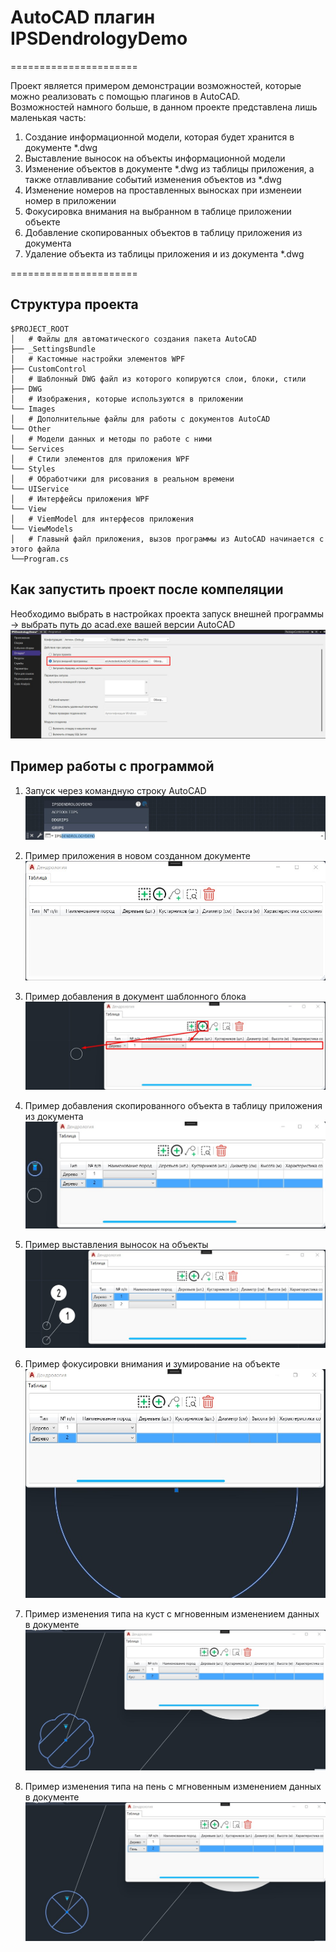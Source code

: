 # AutoCAD плагин IPSDendrologyDemo

======================

Проект является примером демонстрации возможностей, которые можно реализовать с помощью плагинов в AutoCAD.  
Возможностей намного больше, в данном проекте представлена лишь маленькая часть:  
1) Создание информационной модели, которая будет хранится в документе *.dwg  
2) Выставление выносок на объекты информационной модели  
3) Изменение объектов в документе *.dwg из таблицы приложения, а также отлавливание событий изменения объектов из *.dwg  
4) Изменение номеров на проставленных выносках при изменеии номер в приложении  
5) Фокусировка внимания на выбранном в таблице приложении объекте   
6) Добавление скопированных объектов в таблицу приложения из документа  
7) Удаление объекта из таблицы приложения и из документа *.dwg  

======================

## Структура проекта

```
$PROJECT_ROOT
│   # Файлы для автоматического создания пакета AutoCAD  
├── _SettingsBundle
│   # Кастомные настройки элементов WPF 
├── CustomControl
│   # Шаблонный DWG файл из которого копируются слои, блоки, стили
├── DWG
│   # Изображения, которые используются в приложении
└── Images
│   # Дополнительные файлы для работы с документов AutoCAD
└── Other
│   # Модели данных и методы по работе с ними
└── Services
│   # Стили элементов для приложения WPF
└── Styles
│   # Обработчики для рисования в реальном времени
└── UIService
│   # Интерфейсы приложения WPF
└── View
│   # ViemModel для интерфесов приложения
└── ViewModels
│   # Главынй файл приложения, вызов программы из AutoCAD начинается с этого файла
└──Program.cs
```

##  Как запустить проект после компеляции

Необходимо выбрать в настройках проекта запуск внешней программы -> выбрать путь до acad.exe вашей версии AutoCAD
![](https://github.com/BouRHooD/IPSDendrologyDemo/blob/master/_Documents/images/_1.jpg)

##  Пример работы с программой

1) Запуск через командную строку AutoCAD
![](https://github.com/BouRHooD/IPSDendrologyDemo/blob/master/_Documents/images/_0.jpg)

2) Пример приложения в новом созданном документе
![](https://github.com/BouRHooD/IPSDendrologyDemo/blob/master/_Documents/images/_2.jpg)

3) Пример добавления в документ шаблонного блока
![](https://github.com/BouRHooD/IPSDendrologyDemo/blob/master/_Documents/images/_3.jpg)

4) Пример добавления скопированного объекта в таблицу приложения из документа  
![](https://github.com/BouRHooD/IPSDendrologyDemo/blob/master/_Documents/images/_4.jpg)

5) Пример выставления выносок на объекты 
![](https://github.com/BouRHooD/IPSDendrologyDemo/blob/master/_Documents/images/_5.jpg)

6) Пример фокусировки внимания и зумирование на объекте 
![](https://github.com/BouRHooD/IPSDendrologyDemo/blob/master/_Documents/images/_6.jpg)

7) Пример изменения типа на куст с мгновенным изменением данных в документе
![](https://github.com/BouRHooD/IPSDendrologyDemo/blob/master/_Documents/images/_7.jpg)

8) Пример изменения типа на пень с мгновенным изменением данных в документе
![](https://github.com/BouRHooD/IPSDendrologyDemo/blob/master/_Documents/images/_8.jpg)


